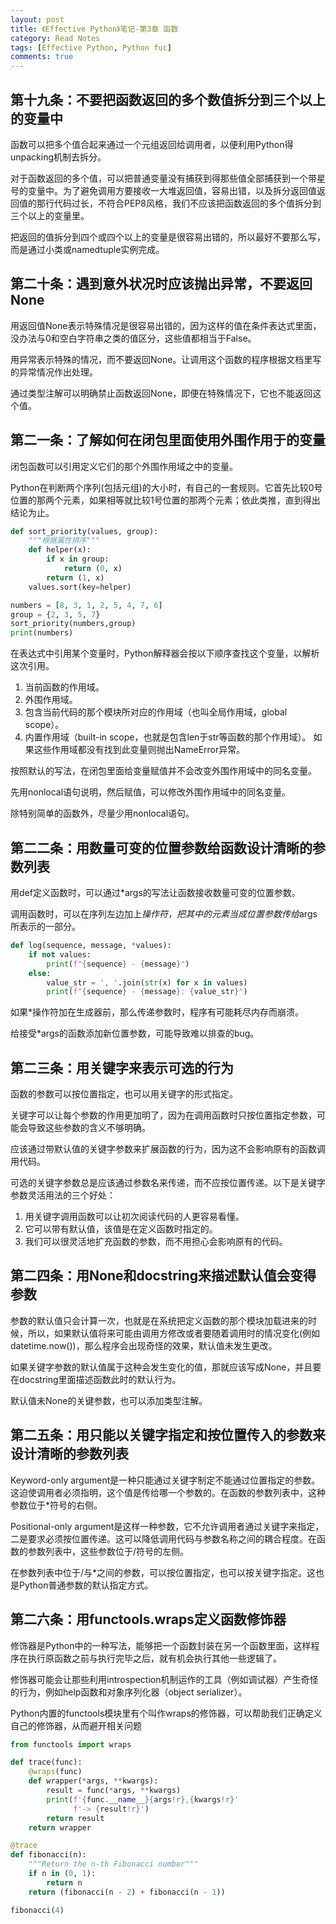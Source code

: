 ```yaml
---
layout: post
title: 《Effective Python》笔记-第3章 函数
category: Read Notes
tags: [Effective Python, Python fuc]
comments: true
---
```


## 第十九条：不要把函数返回的多个数值拆分到三个以上的变量中

函数可以把多个值合起来通过一个元组返回给调用者，以便利用Python得unpacking机制去拆分。

对于函数返回的多个值，可以把普通变量没有捕获到得那些值全部捕获到一个带星号的变量中。为了避免调用方要接收一大堆返回值，容易出错，以及拆分返回值返回值的那行代码过长，不符合PEP8风格，我们不应该把函数返回的多个值拆分到三个以上的变量里。

把返回的值拆分到四个或四个以上的变量是很容易出错的，所以最好不要那么写，而是通过小类或namedtuple实例完成。

## 第二十条：遇到意外状况时应该抛出异常，不要返回None

用返回值None表示特殊情况是很容易出错的，因为这样的值在条件表达式里面，没办法与0和空白字符串之类的值区分，这些值都相当于False。

用异常表示特殊的情况，而不要返回None。让调用这个函数的程序根据文档里写的异常情况作出处理。

通过类型注解可以明确禁止函数返回None，即便在特殊情况下，它也不能返回这个值。

## 第二一条：了解如何在闭包里面使用外围作用于的变量

闭包函数可以引用定义它们的那个外围作用域之中的变量。

Python在判断两个序列(包括元组)的大小时，有自己的一套规则。它首先比较0号位置的那两个元素，如果相等就比较1号位置的那两个元素；依此类推，直到得出结论为止。

~~~python
def sort_priority(values, group):
    """根据属性排序"""
    def helper(x):
        if x in group:
            return (0, x)
        return (1, x)
    values.sort(key=helper)

numbers = [8, 3, 1, 2, 5, 4, 7, 6]
group = {2, 3, 5, 7}
sort_priority(numbers,group)
print(numbers)
~~~

在表达式中引用某个变量时，Python解释器会按以下顺序查找这个变量，以解析这次引用。
1. 当前函数的作用域。
2. 外围作用域。
3. 包含当前代码的那个模块所对应的作用域（也叫全局作用域，global scope）。
4. 内置作用域（built-in scope，也就是包含len于str等函数的那个作用域）。
如果这些作用域都没有找到此变量则抛出NameError异常。

按照默认的写法，在闭包里面给变量赋值并不会改变外围作用域中的同名变量。

先用nonlocal语句说明，然后赋值，可以修改外围作用域中的同名变量。

除特别简单的函数外，尽量少用nonlocal语句。

## 第二二条：用数量可变的位置参数给函数设计清晰的参数列表

用def定义函数时，可以通过*args的写法让函数接收数量可变的位置参数。

调用函数时，可以在序列左边加上*操作符，把其中的元素当成位置参数传给*args所表示的一部分。

~~~python
def log(sequence, message, *values):
    if not values:
        print(f"{sequence} - {message}")
    else:
        value_str = ', '.join(str(x) for x in values)
        print(f"{sequence} - {message}: {value_str}")
~~~

如果*操作符加在生成器前，那么传递参数时，程序有可能耗尽内存而崩溃。

给接受*args的函数添加新位置参数，可能导致难以排查的bug。

## 第二三条：用关键字来表示可选的行为

函数的参数可以按位置指定，也可以用关键字的形式指定。

关键字可以让每个参数的作用更加明了，因为在调用函数时只按位置指定参数，可能会导致这些参数的含义不够明确。

应该通过带默认值的关键字参数来扩展函数的行为，因为这不会影响原有的函数调用代码。

可选的关键字参数总是应该通过参数名来传递，而不应按位置传递。以下是关键字参数灵活用法的三个好处：
1. 用关键字调用函数可以让初次阅读代码的人更容易看懂。
2. 它可以带有默认值，该值是在定义函数时指定的。
3. 我们可以很灵活地扩充函数的参数，而不用担心会影响原有的代码。

## 第二四条：用None和docstring来描述默认值会变得参数

参数的默认值只会计算一次，也就是在系统把定义函数的那个模块加载进来的时候，所以，如果默认值将来可能由调用方修改或者要随着调用时的情况变化(例如datetime.now())，那么程序会出现奇怪的效果，默认值未发生更改。

如果关键字参数的默认值属于这种会发生变化的值，那就应该写成None，并且要在docstring里面描述函数此时的默认行为。

默认值未None的关键参数，也可以添加类型注解。

## 第二五条：用只能以关键字指定和按位置传入的参数来设计清晰的参数列表

Keyword-only argument是一种只能通过关键字制定不能通过位置指定的参数。这迫使调用者必须指明，这个值是传给哪一个参数的。在函数的参数列表中，这种参数位于*符号的右侧。

Positional-only argument是这样一种参数，它不允许调用者通过关键字来指定，二是要求必须按位置传递。这可以降低调用代码与参数名称之间的耦合程度。在函数的参数列表中，这些参数位于/符号的左侧。

在参数列表中位于/与*之间的参数，可以按位置指定，也可以按关键字指定。这也是Python普通参数的默认指定方式。

## 第二六条：用functools.wraps定义函数修饰器

修饰器是Python中的一种写法，能够把一个函数封装在另一个函数里面，这样程序在执行原函数之前与执行完毕之后，就有机会执行其他一些逻辑了。

修饰器可能会让那些利用introspection机制运作的工具（例如调试器）产生奇怪的行为，例如help函数和对象序列化器（object serializer）。

Python内置的functools模块里有个叫作wraps的修饰器，可以帮助我们正确定义自己的修饰器，从而避开相关问题

~~~python
from functools import wraps

def trace(func):
    @wraps(func)
    def wrapper(*args, **kwargs):
        result = func(*args, **kwargs)
        print(f'{func.__name__}{args!r},{kwargs!r}'
              f'-> {result!r}')
        return result
    return wrapper

@trace
def fibonacci(n):
    """Return the n-th Fibonacci number"""
    if n in (0, 1):
        return n
    return (fibonacci(n - 2) + fibonacci(n - 1))

fibonacci(4)
~~~